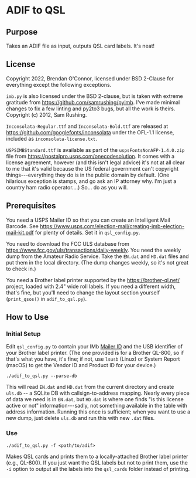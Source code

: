 # ADIF to QSL

## Purpose
Takes an ADIF file as input, outputs QSL card labels. It's neat!

## License
Copyright 2022, Brendan O'Connor, licensed under BSD 2-Clause for everything except the following exceptions.

`imb.py` is also licensed under the BSD 2-clause, but is taken with extreme gratitude from <https://github.com/samrushing/pyimb>. I've made minimal changes to fix a few linting and py2to3 bugs, but all the work is theirs. Copyright (c) 2012, Sam Rushing.

`Inconsolata-Regular.ttf` and `Inconsolata-Bold.ttf` are released at <https://github.com/googlefonts/inconsolata> under the OFL-1.1 license, included as `inconsolata-license.txt`.

`USPSIMBStandard.ttf` is available as part of the `uspsFontsNonAFP-1.4.0.zip` file from <https://postalpro.usps.com/onecodesolution>. It comes with a license agreement, however (and this isn't legal advice) it's not at all clear to me that it's valid because the US federal government can't copyright things---everything they do is in the public domain by default. (One hilarious exception is stamps, and go ask an IP attorney why. I'm just a country ham radio operator....) So... do as you will.

## Prerequisites

You need a USPS Mailer ID so that you can create an Intelligent Mail Barcode. See <https://www.usps.com/election-mail/creating-imb-election-mail-kit.pdf> for plenty of details. Set it in `qsl_config.py`.

You need to download the FCC ULS database from <https://www.fcc.gov/uls/transactions/daily-weekly>. You need the weekly dump from the Amateur Radio Service. Take the `EN.dat` and `HD.dat` files and put them in the local directory. (The dump changes weekly, so it's not great to check in.)

You need a Brother label printer supported by the <https://brother-ql.net/> project, loaded with 2.4" wide roll labels. If you need a different width, that's fine, but you'll need to change the layout section yourself (`print_qsos()` in `adif_to_qsl.py`).

## How to Use

### Initial Setup

Edit `qsl_config.py` to contain your IMb [Mailer ID](https://gateway.usps.com/eAdmin/view/knowledge?securityId=MID) and the USB identifier of your Brother label printer. (The one provided is for a Brother QL-800, so if that's what you have, it's fine; if not, use `lsusb` (Linux) or System Report (macOS) to get the Vendor ID and Product ID for your device.)


`./adif_to_qsl.py --parse-db`

This will read `EN.dat` and `HD.dat` from the current directory and create `uls.db` -- a SQLite DB with callsign-to-address mapping. Nearly every piece of data we need is in `EN.dat`, but `HD.dat` is where one finds "is this license active or not" information---sadly, not something available in the table with address information. Running this once is sufficient; when you want to use a new dump, just delete `uls.db` and run this with new `.dat` files.

### Use

`./adif_to_qsl.py -f <path/to/adif>`

Makes QSL cards and prints them to a locally-attached Brother label printer (e.g., QL-800). If you just want the QSL labels but not to print them, use the `-i` option to output all the labels into the `qsl_cards` folder instead of printing.
